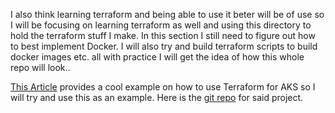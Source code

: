 I also think learning terraform and being able to use it beter will be of use so I will be focusing on learning terraform as well and using this directory to hold the terraform stuff I make. In this section I still need to figure out how to best implement Docker. I will also try and build terraform scripts to build docker images etc. all with practice I will get the idea of how this whole repo will look..

[This Article](https://learnk8s.io/blog/get-start-terraform-aks) provides a cool example on how to use Terraform for AKS so I will try and use this as an example. Here is the [git repo](https://github.com/learnk8s/terraform-aks) for said project.  
